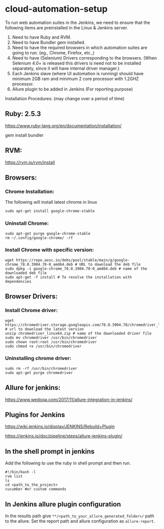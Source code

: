 # cloud-automation-setup

To run web automation suites in the Jenkins, we need to ensure that the following items are preinstalled in the Linux & Jenkins server.

1. Need to have Ruby and RVM.
2. Need to have Bundler gem installed.
3. Need to have the required browsers in which automation suites are going to run. (eg., Chrome, Firefox, etc.,)
4. Need to have (Selenium) Drivers corresponding to the browsers. (When Selenium 4.0+ is released this drivers is need not to be installed separately, since it will have internal driver manager.)
5. Each Jenkins slave (where UI automation is running) should have minimum 2GB ram and minimum 2 core processor with 1.2GHZ processor.
6. Allure plugin to be added in Jenkins (For reporting purpose)


Installation Procedures: (may change over a period of time)

## Ruby: 2.5.3

https://www.ruby-lang.org/en/documentation/installation/

gem install bundler



## RVM:

https://rvm.io/rvm/install



## Browsers:

### Chrome Installation:
The following will install latest chrome in linux
```
sudo apt-get install google-chrome-stable
```

### Uninstall Chrome:
```
sudo apt-get purge google-chrome-stable
rm ~/.config/google-chrome/ -rf
```

### Install Chrome with specific version:
```
wget https://repo.aosc.io/debs/pool/stable/main/g/google-chrome_78.0.3904.70-0_amd64.deb # URL to download the deb file
sudo dpkg -i google-chrome_78.0.3904.70-0_amd64.deb # name of the downloaded deb file
sudo apt-get -f install # To resolve the installation with dependencies
```


## Browser Drivers:

### Install Chrome driver:
```
wget https://chromedriver.storage.googleapis.com/78.0.3904.70/chromedriver_linux64.zip # url to download the latest version
unzip chromedriver_linux64.zip # name of the downloaded driver file
sudo mv chromedriver /usr/bin/chromedriver
sudo chown root:root /usr/bin/chromedriver
sudo chmod +x /usr/bin/chromedriver
```

### Uninstalling chrome driver:
```
sudo rm -rf /usr/bin/chromedriver
sudo apt-get purge chromedriver 
```


## Allure for jenkins:

https://www.wedoqa.com/2017/11/allure-integration-in-jenkins/



## Plugins for Jenkins

https://wiki.jenkins.io/display/JENKINS/Rebuild+Plugin

https://jenkins.io/doc/pipeline/steps/allure-jenkins-plugin/

## In the shell prompt in jenkins

Add the following to use the ruby in shell prompt and then run.
```
#!/bin/bash -l
rvm list
ls
cd <path_to_the_project>
cucumber #or custom commands
```

## In Jenkins allure plugin configuration

In the results path give `**/<path_to_your_allure_generated_folder>/` path to the allure.
Set the report path and allure configuration as `allure-report`.
